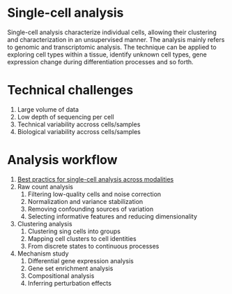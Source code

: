 # Single-cell analysis
Single-cell analysis characterize individual cells, allowing their clustering and characterization in an unsupervised manner. The analysis mainly refers to genomic and transcriptomic analysis. The technique can be applied to exploring cell types within a tissue, identify unknown cell types, gene expression change during differentiation processes and so forth. 
# Technical challenges
1. Large volume of data
2. Low depth of sequencing per cell
3. Technical variability accross cells/samples
4. Biological variability accross cells/samples
# Analysis workflow
1. [Best practics for single-cell analysis across modalities](https://www.nature.com/articles/s41576-023-00586-w)
2. Raw count analysis
    1. Filtering low-quality cells and noise correction
    2. Normalization and variance stabilization
    3. Removing confounding sources of variation
    4. Selecting informative features and reducing dimensionality
3. Clustering analysis
    1. Clustering sing cells into groups
    2. Mapping cell clusters to cell identities
    3. From discrete states to continuous processes
4. Mechanism study
    1. Differential gene expression analysis
    2. Gene set enrichment analysis
    3. Compositional analysis
    4. Inferring perturbation effects





